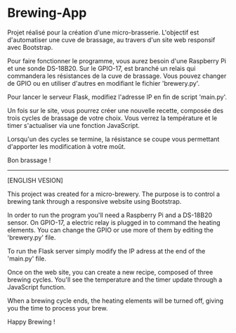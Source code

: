 # Brewing-App


Projet réalisé pour la création d'une micro-brasserie.
L'objectif est d'automatiser une cuve de brassage, au travers d'un site web responsif avec Bootstrap.

Pour faire fonctionner le programme, vous aurez besoin d'une Raspberry Pi et une sonde DS-18B20.
Sur le GPIO-17, est branché un relais qui commandera les résistances de la cuve de brassage.
Vous pouvez changer de GPIO ou en utiliser d'autres en modifiant le fichier 'brewery.py'.

Pour lancer le serveur Flask, modifiez l'adresse IP en fin de script 'main.py'.

Un fois sur le site, vous pourrez créer une nouvelle recette, composée des trois cycles de brassage de votre choix.
Vous verrez la température et le timer s'actualiser via une fonction JavaScript.

Lorsqu'un des cycles se termine, la résistance se coupe vous permettant d'apporter les modification à votre moût.

Bon brassage !

_______________________________________________________________


[ENGLISH VESION]

This project was created for a micro-brewery.
The purpose is to control a brewing tank through a responsive website using Bootstrap.

In order to run the program you'll need a Raspberry Pi and a DS-18B20 sensor.
On GPIO-17, a electric relay is plugged in to command the heating elements.
You can change the GPIO or use more of them by editing the 'brewery.py' file.

To run the Flask server simply modify the IP adress at the end of the 'main.py' file.

Once on the web site, you can create a new recipe, composed of three brewing cycles.
You'll see the temperature and the timer update through a JavaScript function.

When a brewing cycle ends, the heating elements will be turned off, giving you the time to process your brew. 

Happy Brewing !
